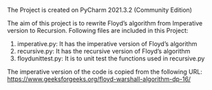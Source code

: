The Project is created on PyCharm 2021.3.2 (Community Edition)

The aim of this project is to rewrite Floyd’s algorithm from Imperative version to Recursion.
Following files are included in this Project:

1. imperative.py: It has the imperative version of  Floyd’s algorithm
2. recursive.py: It has the recursive version of  Floyd’s algorithm
3. floydunittest.py: It is to unit test the functions used in recursive.py

The imperative version of the code is copied from the following URL:
https://www.geeksforgeeks.org/floyd-warshall-algorithm-dp-16/
